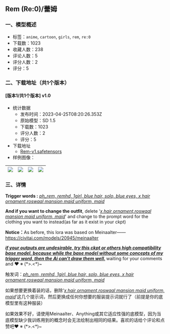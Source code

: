 ## Rem (Re:0)/蕾姆
### 一、模型概述

- 标签：`anime`, `cartoon`, `girls`, `rem`, `re:0`
- 下载数：1023
- 收藏人数：238
- 评论人数：5
- 评分人数：2
- 评分：5

### 二、下载地址（共1个版本）

#### [版本1/共1个版本] v1.0

- 统计数据
  - 发布时间：2023-04-25T08:20:26.353Z
  - 原始模型：SD 1.5
  - 下载数：1023
  - 评分人数：2
  - 评分：5
- 下载地址
  - [Rem-v1.safetensors](https://civitai.com/api/download/models/54822)
- 样例图像：

| <img src="https://image.civitai.com/xG1nkqKTMzGDvpLrqFT7WA/f7c8cd8b-dd47-4bae-a44f-6767d97ef489/width=450/774705.jpeg" /> | <img src="https://image.civitai.com/xG1nkqKTMzGDvpLrqFT7WA/c64d5deb-0ab4-44d2-06b7-ee71bc3b2b00/width=450/593118.jpeg" /> | <img src="https://image.civitai.com/xG1nkqKTMzGDvpLrqFT7WA/ac39c23f-f180-4b0d-1dff-346496e03b00/width=450/593110.jpeg" /> | <img src="https://image.civitai.com/xG1nkqKTMzGDvpLrqFT7WA/cdccbab9-3135-41f5-6681-bfdc93936300/width=450/593117.jpeg" /> |
| ---- | ---- | ---- | ---- |


### 三、详情
<p><strong>Trigger words :</strong> <em><u>ph_rem, remhd, 1girl, blue hair, solo, blue eyes, x hair ornament,roswaal mansion maid uniform, maid</u></em></p><p><strong>And if you want to change the outfit</strong>, delete ‘<em><u>x hair ornament,roswaal mansion maid uniform, maid</u></em>’ and change to the prompt word for the clothing you want to instead(as far as it exist in your ckpt)</p><p><strong>Notice：</strong>As before, this lora was based on Meinaalter——<a target="_blank" rel="ugc" href="https://civitai.com/models/20945/meinaalter">https://civitai.com/models/20945/meinaalter</a></p><p><strong><em><u>if your outputs are undesirable, try this ckpt or others high compatibility base model, because while the base model without some concepts of my trigger word, then the Ai can't draw them well.</u> </em></strong>waiting for your comments and ❤ ※ (*&gt;.&lt;*)~</p><p></p><p>触发词：<em><u>ph_rem, remhd, 1girl, blue hair, solo, blue eyes, x hair ornament,roswaal mansion maid uniform, maid</u></em></p><p>如果想要更换着装的话，删除‘<em><u>x hair ornament,roswaal mansion maid uniform, maid</u></em>’这几个提示词，然后更换成任何你想要的服装提示词就行了（前提是你的底模型里有这种服装）</p><p>如果效果不好，请使用Meinaalter、Anything或其它适应性强的底模型，因为当底模型缺少我训练用到的概念时会无法绘制出相同的结果。喜欢的话给个评论和点赞吧❤ ※ (*&gt;.&lt;*)~</p>